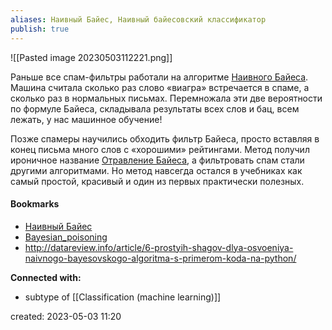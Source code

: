```yaml
---
aliases: Наивный Байес, Наивный байесовский классификатор
publish: true
---
```


![[Pasted image 20230503112221.png]]


Раньше все спам-фильтры работали на алгоритме [Наивного Байеса](http://datareview.info/article/6-prostyih-shagov-dlya-osvoeniya-naivnogo-bayesovskogo-algoritma-s-primerom-koda-na-python/). Машина считала сколько раз слово «виагра» встречается в спаме, а сколько раз в нормальных письмах. Перемножала эти две вероятности по формуле Байеса, складывала результаты всех слов и бац, всем лежать, у нас машинное обучение!

Позже спамеры научились обходить фильтр Байеса, просто вставляя в конец письма много слов с «хорошими» рейтингами. Метод получил ироничное название [Отравление Байеса](https://en.wikipedia.org/wiki/Bayesian_poisoning), а фильтровать спам стали другими алгоритмами. Но метод навсегда остался в учебниках как самый простой, красивый и один из первых практически полезных.

#### Bookmarks
- [Наивный Байес](https://ru.wikipedia.org/wiki/%D0%9D%D0%B0%D0%B8%D0%B2%D0%BD%D1%8B%D0%B9_%D0%B1%D0%B0%D0%B9%D0%B5%D1%81%D0%BE%D0%B2%D1%81%D0%BA%D0%B8%D0%B9_%D0%BA%D0%BB%D0%B0%D1%81%D1%81%D0%B8%D1%84%D0%B8%D0%BA%D0%B0%D1%82%D0%BE%D1%80)
- [Bayesian_poisoning](https://en.wikipedia.org/wiki/Bayesian_poisoning)
- http://datareview.info/article/6-prostyih-shagov-dlya-osvoeniya-naivnogo-bayesovskogo-algoritma-s-primerom-koda-na-python/


**Connected with:**
- subtype of [[Classification (machine learning)]]



created: 2023-05-03 11:20